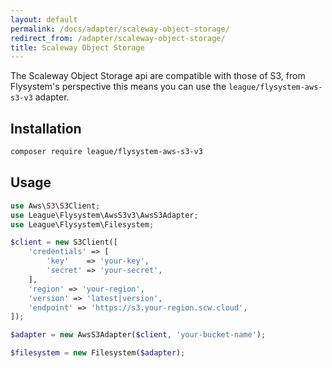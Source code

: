 ```yaml
---
layout: default
permalink: /docs/adapter/scaleway-object-storage/
redirect_from: /adapter/scaleway-object-storage/
title: Scaleway Object Storage
---
```


The Scaleway Object Storage api are compatible with those of S3, from Flysystem's perspective this means you can use the
`league/flysystem-aws-s3-v3` adapter.

## Installation

~~~ bash
composer require league/flysystem-aws-s3-v3
~~~

## Usage

```php
use Aws\S3\S3Client;
use League\Flysystem\AwsS3v3\AwsS3Adapter;
use League\Flysystem\Filesystem;

$client = new S3Client([
    'credentials' => [
        'key'    => 'your-key',
        'secret' => 'your-secret',
    ],
    'region' => 'your-region',
    'version' => 'latest|version',
    'endpoint' => 'https://s3.your-region.scw.cloud',
]);

$adapter = new AwsS3Adapter($client, 'your-bucket-name');

$filesystem = new Filesystem($adapter);
```
